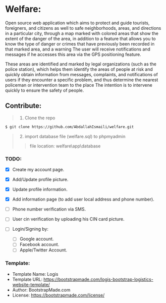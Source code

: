# Welfare:
Open source web application which aims to protect and guide tourists, foreigners, and citizens as well to safe neighborhoods, areas, and directions in a particular city, through a map marked with colored areas that show the extent of the danger of the area, in addition to a feature that allows you to know the type of danger or crimes that have previously been recorded in that marked area, and a warning The user will receive notifications and messages if he accesses this area via the GPS positioning feature. 

These areas are identified and marked by legal organizations (such as the police station), which helps them identify the areas of people at risk and quickly obtain information from messages, complaints, and notifications of users if they encounter a specific problem, and thus determine the nearest policeman or intervention team to the place The intention is to intervene quickly to ensure the safety of people.

## Contribute:
> 1. Clone the repo

```bash
$ git clone https://github.com/AbdallahIsmaili/welfare.git
```

> 2. import database file (welfare.sql) to phpmyadmin
> > file location: welfare\app\database


 ### TODO:
  - [x] Create my account page.
  - [x] Add/Update profile picture.
  - [x] Update profile information.
  - [x] Add information page (to add user local address and phone number).
  - [ ] Phone number verification via SMS.
  - [ ] User cin verification by uploading his CIN card picture.
 
  - [ ] Login/Signing by:
      - [ ] Google account.
      - [ ] Facebook account.
      - [ ] Apple/Twitter Account. 

### Template: 
 - Template Name: Logis
 - Template URL: https://bootstrapmade.com/logis-bootstrap-logistics-website-template/
 - Author: BootstrapMade.com
 - License: https://bootstrapmade.com/license/


